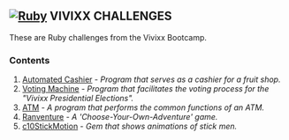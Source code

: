 ## **[![Ruby](https://user-images.githubusercontent.com/29721601/30624638-2d170a16-9df1-11e7-8c3a-b0753abdd5cd.png "Ruby")](https://www.ruby-lang.org/en/) VIVIXX CHALLENGES**

These are Ruby challenges from the Vivixx Bootcamp.

### Contents
1. [Automated Cashier](https://github.com/DMonMac/VC-Ruby/tree/master/C02AutoCashier) - _Program that serves as a cashier for a fruit shop._
2. [Voting Machine](https://github.com/DMonMac/VC-Ruby/tree/master/C03Elections) - _Program that facilitates the voting process for the "Vivixx Presidential Elections"._
3. [ATM](https://github.com/DMonMac/VC-Ruby/tree/master/C04ATM) - _A program that performs the common functions of an ATM._
4. [Ranventure](https://github.com/DMonMac/VC-Ruby/tree/master/C08Ranventure) - _A 'Choose-Your-Own-Adventure' game._
5. [c10StickMotion](https://github.com/DMonMac/VC-Ruby/tree/master/C10StickMotion) - _Gem that shows animations of stick men._
